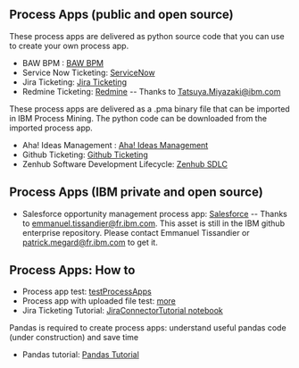 ## Process Apps (public and open source)

These process apps are delivered as python source code that you can use to create your own process app. 
- BAW BPM : [BAW BPM](BAW%20BPM)
- Service Now Ticketing: [ServiceNow](IT_Ticketing_ServiceNow)
- Jira Ticketing: [Jira Ticketing](Jira_ticketing)
- Redmine Ticketing: [Redmine](https://github.com/IBM/japan-technology/tree/main/usecases/process-mining/ProcessApps/Redmine_ticketing) -- Thanks to Tatsuya.Miyazaki@ibm.com

These process apps are delivered as a .pma binary file that can be imported in IBM Process Mining. The python code can be downloaded from the imported process app.
- Aha! Ideas Management : [Aha! Ideas Management](./Open_apps/Aha!%20Ideas%20Management%20open.pma)
- Github Ticketing: [Github Ticketing](./Open_apps/GitHub%20Ticketing%20-%20Trial%20open.pma)
- Zenhub Software Development Lifecycle: [Zenhub SDLC](./Open_apps/Zenhub%20SDLC%20-%20Trial%20open.pma)

## Process Apps (IBM private and open source)
- Salesforce opportunity management process app: [Salesforce](https://github.ibm.com/automation-base-pak/pm-process-apps/tree/main/salesforce-opportunity-management) -- Thanks to emmanuel.tissandier@fr.ibm.com. This asset is still in the IBM github enterprise repository. Please contact Emmanuel Tissandier or patrick.megard@fr.ibm.com to get it.

## Process Apps: How to
- Process app test: [testProcessApps](testProcessApps)
- Process app with uploaded file test: [more](./testProcessAppWithFile)
- Jira Ticketing Tutorial: [JiraConnectorTutorial notebook](./Jira_ticketing/JiraConnectorTutorial.ipynb)

Pandas is required to create process apps: understand useful pandas code (under construction) and save time
- Pandas tutorial: [Pandas Tutorial](Pandas%20Tuto/pandas_basics_process_apps.ipynb)
